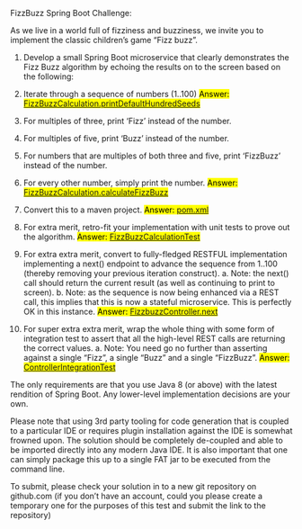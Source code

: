 FizzBuzz Spring Boot Challenge:

As we live in a world full of fizziness and buzziness, we invite you to implement the classic children’s game “Fizz buzz”.

1. Develop a small Spring Boot microservice that clearly demonstrates the Fizz Buzz algorithm by echoing the results on to the screen based on the following:
   
2. Iterate through a sequence of numbers (1..100)
   <mark>Answer: [FizzBuzzCalculation.printDefaultHundredSeeds](./src/main/java/com/rbc/interview/fizzbuzz/service/FizzBuzzCalculation.java)</mark>
3. For multiples of three, print ‘Fizz’ instead of the number.
4. For multiples of five, print ‘Buzz’ instead of the number.
5. For numbers that are multiples of both three and five, print ‘FizzBuzz’ instead of the number.
6. For every other number, simply print the number.
   <mark>Answer: [FizzBuzzCalculation.calculateFizzBuzz](./src/main/java/com/rbc/interview/fizzbuzz/service/FizzBuzzCalculation.java)</mark>
7. Convert this to a maven project.
   <mark>Answer: [pom.xml](./pom.xml)</mark>
8. For extra merit, retro-fit your implementation with unit tests to prove out the algorithm.
   <mark>Answer: [FizzBuzzCalculationTest](./src/test/java/com/rbc/interview/fizzbuzz/sevice/FizzBuzzCalculationTest.groovy)
9. For extra extra merit, convert to fully-fledged RESTFUL implementation implementing a next() endpoint to advance the sequence from 1..100 (thereby removing your previous iteration construct).
   a. Note: the next() call should return the current result (as well as continuing to print to screen).
   b. Note: as the sequence is now being enhanced via a REST call, this implies that this is now a stateful microservice. This is perfectly OK in this instance.
   <mark>Answer: [FizzbuzzController.next](./src/main/java/com/rbc/interview/fizzbuzz/controller/FizzbuzzController.java)</mark>
10. For super extra extra merit, wrap the whole thing with some form of integration test to assert that all the high-level REST calls are returning the correct values.
    a. Note: You need go no further than asserting against a single “Fizz”, a single “Buzz” and a single “FizzBuzz”.
    <mark>Answer: [ControllerIntegrationTest](./src/test/java/com/rbc/interview/fizzbuzz/controller/ControllerIntegrationTest.java)</mark>
    

The only requirements are that you use Java 8 (or above) with the latest rendition of Spring Boot. Any lower-level implementation decisions are your own.

Please note that using 3rd party tooling for code generation that is coupled to a particular IDE or requires plugin installation against the IDE is somewhat frowned upon. The solution should be completely de-coupled and able to be imported directly into any modern Java IDE. It is also important that one can simply package this up to a single FAT jar to be executed from the command line.

To submit, please check your solution in to a new git repository on github.com (if you don’t have an account, could you please create a temporary one for the purposes of this test and submit the link to the repository)